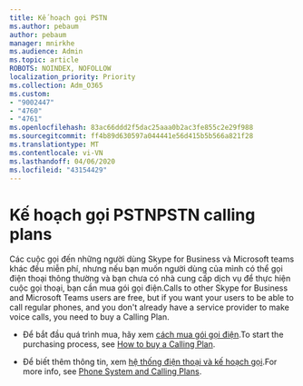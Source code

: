 ```yaml
---
title: Kế hoạch gọi PSTN
ms.author: pebaum
author: pebaum
manager: mnirkhe
ms.audience: Admin
ms.topic: article
ROBOTS: NOINDEX, NOFOLLOW
localization_priority: Priority
ms.collection: Adm_O365
ms.custom:
- "9002447"
- "4760"
- "4761"
ms.openlocfilehash: 83ac66ddd2f5dac25aaa0b2ac3fe855c2e29f988
ms.sourcegitcommit: ff4b89d630597a044441e56d415b5b566a821f28
ms.translationtype: MT
ms.contentlocale: vi-VN
ms.lasthandoff: 04/06/2020
ms.locfileid: "43154429"
---
```

# <a name="pstn-calling-plans"></a><span data-ttu-id="d12f1-102">Kế hoạch gọi PSTN</span><span class="sxs-lookup"><span data-stu-id="d12f1-102">PSTN calling plans</span></span>

<span data-ttu-id="d12f1-103">Các cuộc gọi đến những người dùng Skype for Business và Microsoft teams khác đều miễn phí, nhưng nếu bạn muốn người dùng của mình có thể gọi điện thoại thông thường và bạn chưa có nhà cung cấp dịch vụ để thực hiện cuộc gọi thoại, bạn cần mua gói gọi điện.</span><span class="sxs-lookup"><span data-stu-id="d12f1-103">Calls to other Skype for Business and Microsoft Teams users are free, but if you want your users to be able to call regular phones, and you don't already have a service provider to make voice calls, you need to buy a Calling Plan.</span></span> 

- <span data-ttu-id="d12f1-104">Để bắt đầu quá trình mua, hãy xem [cách mua gói gọi điện](https://docs.microsoft.com/MicrosoftTeams/calling-plans-for-office-365).</span><span class="sxs-lookup"><span data-stu-id="d12f1-104">To start the purchasing process, see [How to buy a Calling Plan](https://docs.microsoft.com/MicrosoftTeams/calling-plans-for-office-365).</span></span> 

- <span data-ttu-id="d12f1-105">Để biết thêm thông tin, xem [hệ thống điện thoại và kế hoạch gọi](https://docs.microsoft.com/MicrosoftTeams/calling-plan-landing-page).</span><span class="sxs-lookup"><span data-stu-id="d12f1-105">For more info, see [Phone System and Calling Plans](https://docs.microsoft.com/MicrosoftTeams/calling-plan-landing-page).</span></span> 
